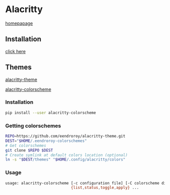 # Alacritty

[homepapage](https://github.com/alacritty/alacritty)

## Installation

[click here](https://github.com/alacritty/alacritty/blob/master/INSTALL.md)

## Themes

[alacritty-theme](https://github.com/eendroroy/alacritty-theme)

[alacritty-colorscheme](https://github.com/eendroroy/alacritty-theme)

### Installation

```bash
pip install --user alacritty-colorscheme
```

### Getting colorschemes

```bash
REPO=https://github.com/eendroroy/alacritty-theme.git
DEST="$HOME/.eendroroy-colorschemes"
# Get colorschemes
git clone $REPO $DEST
# Create symlink at default colors location (optional)
ln -s "$DEST/themes" "$HOME/.config/alacritty/colors"
```

### Usage

```bash
usage: alacritty-colorscheme [-c configuration file] [-C colorscheme directory] [-V] [-h]
                             {list,status,toggle,apply} ...
```
